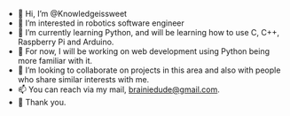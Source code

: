 - 👋 Hi, I’m @Knowledgeissweet
- 👀 I’m interested in robotics software engineer
- 🌱 I’m currently learning Python, and will be learning how to use C, C++, Raspberry Pi and Arduino.
- 🌱 For now, I will be working on web development using Python being more familiar with it.
- 💞️ I’m looking to collaborate on projects in this area and also with people who share similar interests with me.
- 📫 You can reach via my mail, brainiedude@gmail.com.
- 🤗 Thank you.

<!---
Knowledgeissweet/Knowledgeissweet is a ✨ special ✨ repository because its `README.md` (this file) appears on your GitHub profile.
You can click the Preview link to take a look at your changes.
--->
